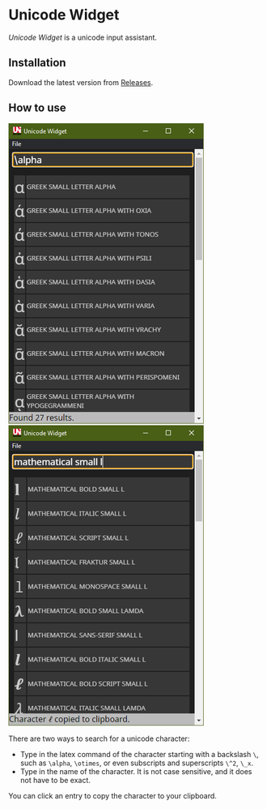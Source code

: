 # Unicode Widget

*Unicode Widget* is a unicode input assistant.


## Installation

Download the latest version from [Releases](https://github.com/kyungminlee/unicode-widget/releases).

## How to use
<p>
    <img src="https://raw.githubusercontent.com/kyungminlee/unicode-widget/master/doc/capture-latex.png" alt="input by LaTeX">
    <img src="https://raw.githubusercontent.com/kyungminlee/unicode-widget/master/doc/capture-name.png" alt="input by name">
</p>

There are two ways to search for a unicode character:
- Type in the latex command of the character starting with a backslash `\`, such as `\alpha`, `\otimes`, or even subscripts and superscripts `\^2`, `\_x`.
- Type in the name of the character. It is not case sensitive, and it does not have to be exact.

You can click an entry to copy the character to your clipboard.